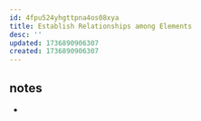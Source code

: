 ```yaml
---
id: 4fpu524yhgttpna4os08xya
title: Establish Relationships among Elements
desc: ''
updated: 1736890906307
created: 1736890906307
---
```


## notes

- 
